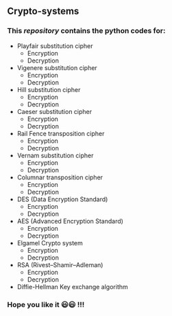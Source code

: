 ## Crypto-systems
### This *repository* contains the python codes for:
* Playfair substitution cipher 
  * Encryption
  * Decryption
* Vigenere substitution cipher
  * Encryption
  * Decryption
* Hill substitution cipher
  * Encryption
  * Decryption
* Caeser substitution cipher
  * Encryption
  * Decryption
* Rail Fence transposition cipher
  * Encryption
  * Decryption
* Vernam substitution cipher
  * Encryption
  * Decryption
* Columnar transposition cipher
  * Encryption
  * Decryption
* DES (Data Encryption Standard)
  * Encryption
  * Decryption
* AES (Advanced Encryption Standard)
  * Encryption
  * Decryption
* Elgamel Crypto system
  * Encryption
  * Decryption
* RSA (Rivest–Shamir–Adleman)
  * Encryption
  * Decryption
* Diffie-Hellman Key exchange algorithm
### Hope you like it :smiley::smiley: !!! 
